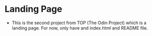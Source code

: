 # Landing Page

- This is the second project from TOP (The Odin Project) which is a landing page. For now, only have and index.html and README file.
